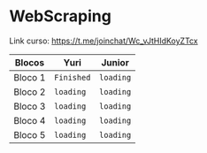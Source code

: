 # WebScraping

Link curso: https://t.me/joinchat/Wc_vJtHIdKoyZTcx

| Blocos        |   Yuri   |  Junior  |
|---------------|----------|----------|
| Bloco 1       | `Finished`  | `loading` |
| Bloco 2       | `loading`  | `loading` |
| Bloco 3       | `loading`  | `loading` |
| Bloco 4       | `loading`  | `loading` |
| Bloco 5       | `loading`  | `loading` |

